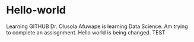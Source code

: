 # Hello-world
Learning GITHUB
Dr. Olusola Afuwape is learning Data Science. Am trying to complete an assisgnment.
Hello world is being changed.
TEST
